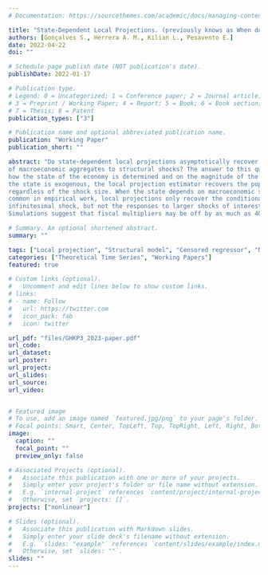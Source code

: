 ```yaml
---
# Documentation: https://sourcethemes.com/academic/docs/managing-content/

title: "State-Dependent Local Projections. (previously knows as When do State-Dependent Local Projections Work?) "
authors: [Gonçalves S., Herrera A. M., Kilian L., Pesavento E.]
date: 2022-04-22
doi: ""

# Schedule page publish date (NOT publication's date).
publishDate: 2022-01-17

# Publication type.
# Legend: 0 = Uncategorized; 1 = Conference paper; 2 = Journal article;
# 3 = Preprint / Working Paper; 4 = Report; 5 = Book; 6 = Book section;
# 7 = Thesis; 8 = Patent
publication_types: ["3"]

# Publication name and optional abbreviated publication name.
publication: "Working Paper"
publication_short: ""

abstract: "Do state-dependent local projections asymptotically recover the population responses
of macroeconomic aggregates to structural shocks? The answer to this question depends on
how the state of the economy is determined and on the magnitude of the shocks. When
the state is exogenous, the local projection estimator recovers the population response
regardless of the shock size. When the state depends on macroeconomic shocks, as is
common in empirical work, local projections only recover the conditional response to an
infinitesimal shock, but not the responses to larger shocks of interest in many applications.
Simulations suggest that fiscal multipliers may be off by as much as 40 percent."

# Summary. An optional shortened abstract.
summary: ""

tags: ["Local projection", "Structural model", "Censored regressor", "Nonlinear transformation", "Nonlinear responses", "Monte Carlo integration"]
categories: ["Theoretical Time Series", "Working Papers"]
featured: true

# Custom links (optional).
#   Uncomment and edit lines below to show custom links.
# links:
# - name: Follow
#   url: https://twitter.com
#   icon_pack: fab
#   icon: twitter

url_pdf: "files/GHKP3_2023-paper.pdf"
url_code: 
url_dataset:
url_poster:
url_project:
url_slides:
url_source:
url_video:


# Featured image
# To use, add an image named `featured.jpg/png` to your page's folder. 
# Focal points: Smart, Center, TopLeft, Top, TopRight, Left, Right, BottomLeft, Bottom, BottomRight.
image:
  caption: ""
  focal_point: ""
  preview_only: false

# Associated Projects (optional).
#   Associate this publication with one or more of your projects.
#   Simply enter your project's folder or file name without extension.
#   E.g. `internal-project` references `content/project/internal-project/index.md`.
#   Otherwise, set `projects: []`.
projects: ["nonlinear"]

# Slides (optional).
#   Associate this publication with Markdown slides.
#   Simply enter your slide deck's filename without extension.
#   E.g. `slides: "example"` references `content/slides/example/index.md`.
#   Otherwise, set `slides: ""`.
slides: ""
---
```



